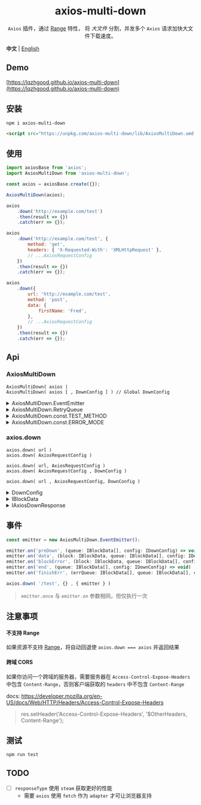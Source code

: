 <h1 align="center">axios-multi-down</h1>

<p align="center"><code>Axios</code> 插件，通过 <a href='https://developer.mozilla.org/en-US/docs/Web/HTTP/Headers/Range' target='_blank'>Range</a> 特性， 将 <i>大文件</i> 分割，并发多个 <code>Axios</code> 请求加快大文件下载速度。</p>

**中文** | [English](./README.md)

## Demo

[https://lqzhgood.github.io/axios-multi-down](https://lqzhgood.github.io/axios-multi-down)

## 安装

```shell
npm i axios-multi-down
```

```html
<script src="https://unpkg.com/axios-multi-down/lib/AxiosMultiDown.umd.js"></script>
```

## 使用

```js
import axiosBase from 'axios';
import AxiosMultiDown from 'axios-multi-down';

const axios = axiosBase.create({});

AxiosMultiDown(axios);

axios
    .down('http://example.com/test')
    .then(result => {})
    .catch(err => {});

axios
    .down('http://example.com/test', {
        method: 'get',
        headers: { 'X-Requested-With': 'XMLHttpRequest' },
        // ...AxiosRequestConfig
    })
    .then(result => {})
    .catch(err => {});

axios
    .down({
        url: 'http://example.com/test',
        method: 'post',
        data: {
            firstName: 'Fred',
        },
        // ...AxiosRequestConfig
    })
    .then(result => {})
    .catch(err => {});
```

## Api

### AxiosMultiDown

```
AxiosMultiDown( axios )
AxiosMultiDown( axios [ , DownConfig ] ) // Global DownConfig
```

<details>
<summary>AxiosMultiDown.EventEmitter</summary>

> /src/event.ts

new 一个事件实例，[Api](./README.zh-hans.md#%E4%BA%8B%E4%BB%B6)

</details>

<details>
<summary>AxiosMultiDown.RetryQueue</summary>

手动重试失败队列，一般配合 `onFinishErr` 使用

```
AxiosMultiDown.RetryQueue(errQueue: IBlockData[], config: IDownConfig): void;
```

`RetryQueue` 会重试实例上失败的所有 `Block` , 而不是 `errQueue` 中的 `Block`，`errQueue` 仅代表会优先执行的 `Block`

```ts
// e.g

await axios.down( url , {
        maxRetries: 10,
        errMode: AxiosMultiDown.const.ERROR_MODE.WAIT
        onFinishErr(errorQueue, queue, downConfig) {
            // errorQueue 中包含这个实例的所有失败 Block

            // 如果不考虑网络波动，每个 block 返回时间一致
            // errorQueue = [ b1, b2, b3, b4, b5, b6, b7, b8]
            // downConfig = { max:2 }

            AxiosMultiDown.RetryQueue([b3,b4,b5,b6], downConfig);
            // 那么 RetryQueue 的重试顺序结果将会是 [b3,b4, b5,b6,  b1,b2,b7,b8]
        },
    },
);
```

</details>

<details>
<summary>AxiosMultiDown.const.TEST_METHOD</summary>

> DownConfig.testMethod = AxiosMultiDown.const.TEST_METHOD

| Name | Description |
| ---- | ----------- |
| HEAD |             |
| SELF |             |

</details>

<details>
<summary>AxiosMultiDown.const.ERROR_MODE</summary>

> DownConfig.errMode = AxiosMultiDown.const.ERROR_MODE

| Name   | Description                                 |
| ------ | ------------------------------------------- |
| RETURN | 立即返回错误，下载中止                      |
| WAIT   | 等待手动处理，可和 onFinishErr 配合手动重试 |

</details>

### axios.down

```
axios.down( url )
axios.down( AxiosRequestConfig )

axios.down( url, AxiosRequestConfig )
axios.down( AxiosRequestConfig , DownConfig )

axios.down( url , AxiosRequestConfig, DownConfig )
```

<details>
<summary>DownConfig</summary>

> defaultDownConfig => /src/const.ts

| Name          | Type                     | Default             | Description                                                                           | remark                                                                                             |
| ------------- | ------------------------ | ------------------- | ------------------------------------------------------------------------------------- | -------------------------------------------------------------------------------------------------- |
| max           | `Number`                 | `3`                 | 最大同时进行下载的数量                                                                | \*1                                                                                                |
| blockSize     | `Number` `K` `B` `G` `T` | `10M`               | 单个下载的块大小                                                                      | 单位 `byte`                                                                                        |
| testMethod    | `TEST_METHOD`            | `TEST_METHOD.HEAD`  | 用于探测服务器是否支持 `Range` 的HTTP方法， self 代表使用 `AxiosRequestConfig.method` | \*2 如果使用 `self`, 请注意 [幂等性](https://developer.mozilla.org/en-US/docs/Glossary/Idempotent) |
| maxRetries    | `Number`                 | `3`                 | block 下载错误，最大重试次数                                                          | 重试将会在所有 block 下载完后进行                                                                  |
| retryInterval | `Number`                 | `1000`              | block 下载错误，重试间隔                                                              | 单位 `ms`                                                                                          |
| errMode       | `ERROR_MODE`             | `ERROR_MODE.RETURN` | 当所有block部分下载失败时的处理方式                                                   | \*3 如果设置为 `WAIT`，可通过 `onFinishErr` 手动重试                                               |
| $Hook         | `Function`               | -                   | 与 `Event` 类似，如 `on('data',fn)` -> onData(fn), onceData(fn)                       | `Hook` 是同步的， `Event` 是异步的                                                                 |

```
*1
    > max 会被改写，规则如下

    blockLength = Math.ceil( contentLength / blockSize );
    max = max <= blockLength ? max : blockLength;

    如  contentLength = 10 , max = 5, blockSize = 9;
    max 会被改写为 2 -> [ 0-8 , 9-9 ]

*2
    浏览器环境将强制使用 HEAD 方法，因为当前不支持 responseType === 'steam'

*3
    let retry = 0
    const resp = await axios.down( url , {
            maxRetries: 10,
            errMode: AxiosMultiDown.const.ERROR_MODE.WAIT // 重点
            onFinishErr(errorQueue, queue, downConfig) {
                // 这将下载所有Block，且每个Block都重试10次以后，手动再重试3次
                while( retry++ < 3){
                    AxiosMultiDown.RetryQueue(eQ, downConfig);
                }
            },
        },
    );

    // 如果成功，将得到 resp， 如果下载失败，将永远不会到这里
    console.log(resp);
```

</details>

<details>
<summary>IBlockData</summary>

```js
interface IBlockData {
    s: number; // block start position
    e: number; // block end position
    i: number; // block index
    resp?: AxiosResponse;
        resp.data: Uint8Array; // block data, in multi down, type is Uint8Array
}
```

</details>

<details>
<summary>IAxiosDownResponse</summary>

> axios.down(url).then(( resp: IAxiosDownResponse extends AxiosResponse )=>{})

```js
resp = {
    ...axiosResponse,
    isMulti: boolean; // Is it downloaded through multiple requests?
    queue: IBlockData[];
    downConfig: IDownConfig;
}

```

`...axiosResponse` 部分将被覆写两次

-   第一次完成 `axios` 请求.
-   最后一次完成 `axios` 请求,
    -   其他修改
        -   resp.status = 200;
        -   resp.statusText = 'OK';
        -   resp.headers['content-type'] = totalContentLength;

</details>

## 事件

```js
const emitter = new AxiosMultiDown.EventEmitter();

emitter.on('preDown', (queue: IBlockData[], config: IDownConfig) => void)
emitter.on('data', (block: IBlockData, queue: IBlockData[], config: IDownConfig) => void)
emitter.on('blockError', (block: IBlockData, queue: IBlockData[], config: IDownConfig) => void)
emitter.on('end', (queue: IBlockData[], config: IDownConfig) => void)
emitter.on('finishErr', (errQueue: IBlockData[], queue: IBlockData[], config: IDownConfig) => void)

axios.down( '/test', {} , { emitter } )

```

> `emitter.once` 与 `emitter.on` 参数相同，但仅执行一次

## 注意事项

#### 不支持 Range

如果资源不支持 [Range](https://developer.mozilla.org/en-US/docs/Web/HTTP/Headers/Range)，将自动回退使 `axios.down === axios` 并返回结果

#### 跨域 CORS

如果你访问一个跨域的服务器，需要服务器在 `Access-Control-Expose-Headers` 中包含 `Content-Range`，否则客户端获取的 `headers` 中不包含 `Content-Range`

docs: https://developer.mozilla.org/en-US/docs/Web/HTTP/Headers/Access-Control-Expose-Headers

> res.setHeader('Access-Control-Expose-Headers', '$OtherHeaders, Content-Range');

## 测试

```
npm run test
```

## TODO

-   [ ] `responseType` 使用 `steam` 获取更好的性能
    -   需要 `axios` 使用 `fetch` 作为 `adapter` 才可让浏览器支持
